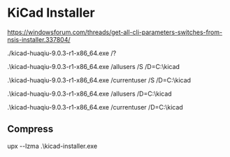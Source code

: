 # KiCad Installer

https://windowsforum.com/threads/get-all-cli-parameters-switches-from-nsis-installer.337804/


<!-- Displays help -->
./kicad-huaqiu-9.0.3-r1-x86_64.exe /? 

<!-- The dir can be new dir ,which will be created -->

<!-- Requires admin privileges -->
.\kicad-huaqiu-9.0.3-r1-x86_64.exe  /allusers /S  /D=C:\kicad

.\kicad-huaqiu-9.0.3-r1-x86_64.exe  /currentuser /S  /D=C:\kicad


<!-- Not running in Silent mode -->

.\kicad-huaqiu-9.0.3-r1-x86_64.exe  /allusers /D=C:\kicad

.\kicad-huaqiu-9.0.3-r1-x86_64.exe  /currentuser /D=C:\kicad

## Compress

upx --lzma .\kicad-installer.exe
